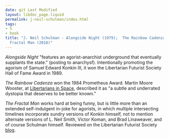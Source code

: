 ```yaml
---
date: git Last Modified
layout: libdoc_page.liquid
permalink: j-neil-schulman/index.html
tags:
- S
- book
title: "J. Neil Schulman - Alongside Night (1979);  The Rainbow Cadenza (1983); The
  Fractal Man (2018)"
---
```


_Alongside Night_ "features an agorist-anarchist underground that eventually supplants the state." (posting to anarchysf).  Intentionally promoting the agorism of Samuel Edward Konkin III, it won the Libertarian Futurist Society Hall of Fame Award in 1989.

_The Rainbow Cadenza_ won the 1984 Prometheus Award. Martin Moore Wooster, at
<a href="https://web.archive.org/web/20050310084410/http:/www.libertysoft.com/liberty/reviews/64wooster.html">
Libertarians in Space</a>, described it as "a subtle and underrated dystopia that deserves to be better known."

_The Fractal Man_ works hard at being funny, but is little more than an extended self-indulgent in-joke for agorists, in which multiple intersecting timelines incorporate sundry versions of Konkin himself, not to mention alternate versions of L. Neil Smith, Victor Koman, and Brad Linaweaver, and of course Schulman himself. Reviewed on the Libertarian Futurist Society <a href="http://lfs.org/blog/review-the-fractal-man-by-j-neil-schulman/">blog</a>.